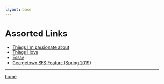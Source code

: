 ```yaml
---
layout: base
---
```

<div class="wrapper">
<h1>Assorted Links</h1>
<ul><li> <a href="/Passions">Things I'm passionate about</a>
</li>
<li> <a href="/love">Things I love</a>
</li>
<li> <a href="/ftbc2020">Essay</a>
</li>
<li> <a href="https://sfs.georgetown.edu/stephen-garrett-sfs19-learns-to-value-self-reflection-and-academic-growth-at-sfs/">Georgetown SFS Feature (Spring 2019)</a>
</li>
</ul>
<hr>
<p> <a href="/index.html">home</a></p>
</div>
